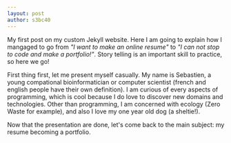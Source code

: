 ```yaml
---
layout: post
author: s3bc40
---
```


My first post on my custom Jekyll website. Here I am going to explain how I mangaged to go from *"I want to make an online resume"* to *"I can not stop to code and make a portfolio!"*. Story telling is an important skill to practice, so here we go!
<!--limit-->

First thing first, let me present myself casually. My name is Sebastien, a young compational bioinformatician or computer scientist (french and english people have their own definition). I am curious of every aspects of programming, which is cool because I do love to discover new domains and technologies. Other than programming, I am concerned with ecology (Zero Waste for example), and also I love my one year old dog (a sheltie!).

Now that the presentation are done, let's come back to the main subject: my resume becoming a portfolio. 